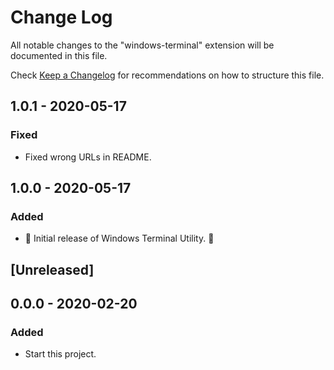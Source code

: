 # Change Log

All notable changes to the "windows-terminal" extension will be documented in this file.

Check [Keep a Changelog](http://keepachangelog.com/) for recommendations on how to structure this file.

## 1.0.1 - 2020-05-17

### Fixed

- Fixed wrong URLs in README.

## 1.0.0 - 2020-05-17

### Added

- 🎊 Initial release of Windows Terminal Utility. 🎉

## [Unreleased]

## 0.0.0 - 2020-02-20

### Added

- Start this project.
